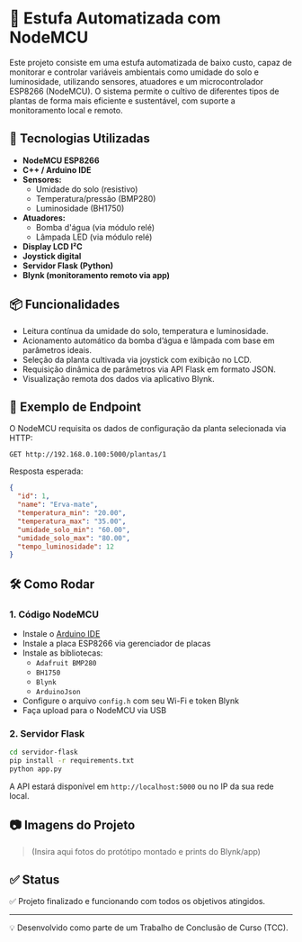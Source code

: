 # 🌱 Estufa Automatizada com NodeMCU

Este projeto consiste em uma estufa automatizada de baixo custo, capaz de monitorar e controlar variáveis ambientais como umidade do solo e luminosidade, utilizando sensores, atuadores e um microcontrolador ESP8266 (NodeMCU). O sistema permite o cultivo de diferentes tipos de plantas de forma mais eficiente e sustentável, com suporte a monitoramento local e remoto.

## 🔧 Tecnologias Utilizadas

- **NodeMCU ESP8266**
- **C++ / Arduino IDE**
- **Sensores:**
  - Umidade do solo (resistivo)
  - Temperatura/pressão (BMP280)
  - Luminosidade (BH1750)
- **Atuadores:**
  - Bomba d'água (via módulo relé)
  - Lâmpada LED (via módulo relé)
- **Display LCD I²C**
- **Joystick digital**
- **Servidor Flask (Python)**
- **Blynk (monitoramento remoto via app)**

## 📦 Funcionalidades

- Leitura contínua da umidade do solo, temperatura e luminosidade.
- Acionamento automático da bomba d’água e lâmpada com base em parâmetros ideais.
- Seleção da planta cultivada via joystick com exibição no LCD.
- Requisição dinâmica de parâmetros via API Flask em formato JSON.
- Visualização remota dos dados via aplicativo Blynk.

## 📲 Exemplo de Endpoint

O NodeMCU requisita os dados de configuração da planta selecionada via HTTP:

```
GET http://192.168.0.100:5000/plantas/1
```

Resposta esperada:

```json
{
  "id": 1,
  "name": "Erva-mate",
  "temperatura_min": "20.00",
  "temperatura_max": "35.00",
  "umidade_solo_min": "60.00",
  "umidade_solo_max": "80.00",
  "tempo_luminosidade": 12
}
```

## 🛠 Como Rodar

### 1. Código NodeMCU

- Instale o [Arduino IDE](https://www.arduino.cc/en/software)
- Instale a placa ESP8266 via gerenciador de placas
- Instale as bibliotecas:
  - `Adafruit BMP280`
  - `BH1750`
  - `Blynk`
  - `ArduinoJson`
- Configure o arquivo `config.h` com seu Wi-Fi e token Blynk
- Faça upload para o NodeMCU via USB

### 2. Servidor Flask

```bash
cd servidor-flask
pip install -r requirements.txt
python app.py
```

A API estará disponível em `http://localhost:5000` ou no IP da sua rede local.

## 📷 Imagens do Projeto

> (Insira aqui fotos do protótipo montado e prints do Blynk/app)

## ✅ Status

✅ Projeto finalizado e funcionando com todos os objetivos atingidos.

---

💡 Desenvolvido como parte de um Trabalho de Conclusão de Curso (TCC).